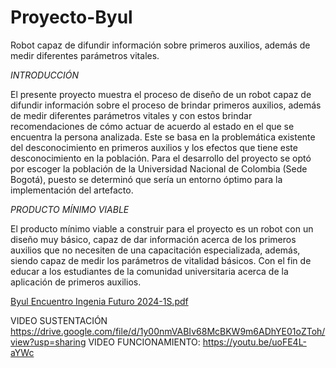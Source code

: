 # Proyecto-Byul
Robot capaz de difundir información sobre primeros auxilios, además de medir diferentes parámetros vitales.

*INTRODUCCIÓN*

El presente proyecto muestra el proceso de diseño de un robot capaz de difundir información sobre el proceso de brindar primeros auxilios, además de medir diferentes parámetros vitales y con estos brindar recomendaciones de cómo actuar de acuerdo al estado en el que se encuentra la persona analizada. Este se basa en la problemática existente del desconocimiento en primeros auxilios y los efectos que tiene este desconocimiento en la población. Para el desarrollo del proyecto se optó por escoger la población de la Universidad Nacional de Colombia (Sede Bogotá), puesto se determinó que sería un entorno óptimo para la implementación del artefacto.

*PRODUCTO MÍNIMO VIABLE*

El producto mínimo viable a construir para el proyecto es un robot con un diseño muy básico, capaz de dar información acerca de los primeros auxilios que no necesiten de una capacitación especializada, además, siendo capaz de medir los parámetros de vitalidad básicos. Con el fin de educar a los estudiantes de la comunidad universitaria acerca de la aplicación de primeros auxilios.


[Byul Encuentro Ingenia Futuro 2024-1S.pdf](https://github.com/user-attachments/files/17123102/Byul.Encuentro.Ingenia.Futuro.2024-1S.pdf)


VIDEO SUSTENTACIÓN https://drive.google.com/file/d/1y00nmVABIv68McBKW9m6ADhYE01oZToh/view?usp=sharing
VIDEO FUNCIONAMIENTO: https://youtu.be/uoFE4L-aYWc
